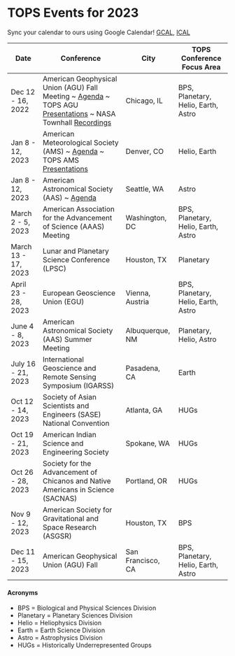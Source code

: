 # TOPS Events for 2023

Sync your calendar to ours using Google Calendar! [GCAL](https://calendar.google.com/calendar/embed?), [ICAL](https://calendar.google.com/calendar/ical/tce6loed2q1rnej3q8t3i0sha0%40group.calendar.google.com/public/basic.ics)

|Date |Conference |City | TOPS Conference Focus Area | 
| - | - | - | - |
|Dec 12 - 16, 2022 | American Geophysical Union (AGU) Fall Meeting ~ [Agenda](https://doi.org/10.5281/zenodo.7411120) ~ TOPS AGU [Presentations](https://doi.org/10.5281/zenodo.7444034) ~ NASA Townhall [Recordings](https://github.com/nasa/Transform-to-Open-Science/blob/main/docs/Area1_Engagement/Outreach/AGU2022Recordings.md) | Chicago, IL | BPS, Planetary, Helio, Earth, Astro | 
| Jan 8 - 12, 2023 | American Meteorological Society (AMS) ~ [Agenda](https://doi.org/10.5281/zenodo.7506392) ~ TOPS AMS [Presentations](https://doi.org/10.5281/zenodo.7554803) | Denver, CO | Helio, Earth |
| Jan 8 - 12, 2023 | American Astronomical Society (AAS) ~ [Agenda](https://doi.org/10.5281/zenodo.7506400) | Seattle, WA | Astro |
| March 2 - 5, 2023 |American Association for the Advancement of Science (AAAS) Meeting | Washington, DC | BPS, Planetary, Helio, Earth, Astro |
| March 13 - 17, 2023 | Lunar and Planetary Science Conference (LPSC) | Houston, TX | Planetary |
| April 23 - 28, 2023 | European Geoscience Union (EGU) | Vienna, Austria | BPS, Planetary, Helio, Earth, Astro |
| June 4 - 8, 2023 | American Astronomical Society (AAS) Summer Meeting | Albuquerque, NM | Planetary, Helio, Astro |
| July 16 - 21, 2023 | International Geoscience and Remote Sensing Symposium (IGARSS) | Pasadena, CA | Earth |
| Oct 12 - 14, 2023 | Society of Asian Scientists and Engineers (SASE) National Convention | Atlanta, GA | HUGs |
| Oct 19 - 21, 2023 | American Indian Science and Engineering Society | Spokane, WA | HUGs |
| Oct 26 - 28, 2023 | Society for the Advancement of Chicanos and Native Americans in Science (SACNAS) | Portland, OR | HUGs |
| Nov 9 - 12, 2023 | American Society for Gravitational and Space Research (ASGSR) | Houston, TX | BPS |
| Dec 11 - 15, 2023 | American Geophysical Union (AGU) Fall | San Francisco, CA | BPS, Planetary, Helio, Earth, Astro |

#### Acronyms
* BPS = Biological and Physical Sciences Division
* Planetary = Planetary Sciences Division 
* Helio = Heliophysics Division
* Earth = Earth Science Division
* Astro = Astrophysics Division
* HUGs = Historically Underrepresented Groups


